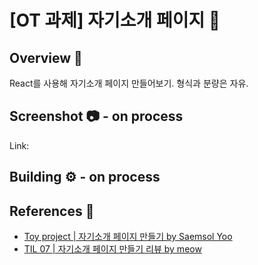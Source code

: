 # [OT 과제] 자기소개 페이지 👤

## Overview 👀
React를 사용해 자기소개 페이지 만들어보기. 형식과 분량은 자유.

## Screenshot 📷 - on process
Link: 

## Building ⚙️ - on process


## References 🤩
- [Toy project | 자기소개 페이지 만들기 by Saemsol Yoo](https://velog.io/@saemsol/my-first-page)
- [TIL 07 | 자기소개 페이지 만들기 리뷰 by meow](https://velog.io/@hyounglee/TIL-07)